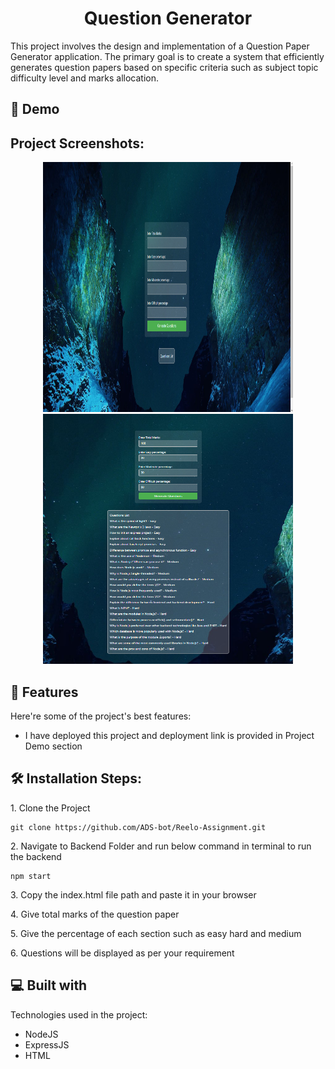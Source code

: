 <h1 align="center" id="title">Question Generator</h1>

<p id="description">This project involves the design and implementation of a Question Paper Generator application. The primary goal is to create a system that efficiently generates question papers based on specific criteria such as subject topic difficulty level and marks allocation.</p>

<h2>🚀 Demo</h2>

<h2>Project Screenshots:</h2>
<center>
<img src="frontend/assets/images/s1.png" alt="s1" width="400" height="400">
<img src="frontend/assets/images/s2.png" alt="s2" width="400" height="400">
</center>
  
<h2>🧐 Features</h2>

Here're some of the project's best features:

*   I have deployed this project and deployment link is provided in Project Demo section

<h2>🛠️ Installation Steps:</h2>

<p>1. Clone the Project</p>

```
git clone https://github.com/ADS-bot/Reelo-Assignment.git
```

<p>2. Navigate to Backend Folder and run below command in terminal to run the backend</p>

```
npm start
```

<p>3. Copy the index.html file path and paste it in your browser</p>

<p>4. Give total marks of the question paper</p>

<p>5. Give the percentage of each section such as easy hard and medium</p>

<p>6. Questions will be displayed as per your requirement</p>

  
  
<h2>💻 Built with</h2>

Technologies used in the project:

*   NodeJS
*   ExpressJS
*   HTML
